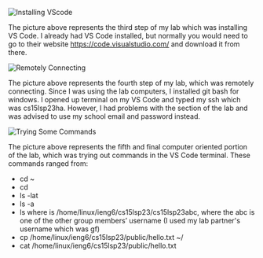 ![Installing VScode](https://user-images.githubusercontent.com/110568727/230855888-73dcdb26-2308-44b4-8d88-2d2fa79c5081.jpg)

The picture above represents the third step of my lab which was installing VS Code. I already had VS Code installed, but normally you would need to go to their website https://code.visualstudio.com/ and download it from there.


![Remotely Connecting](https://user-images.githubusercontent.com/110568727/230855917-8a5d2779-5b1b-4268-a4ef-9b396292b3d1.jpg)

The picture above represents the fourth step of my lab, which was remotely connecting. Since I was using the lab computers, I installed git bash for windows. I opened up terminal on my VS Code and typed my ssh which was cs15lsp23ha. However, I had problems with the section of the lab and was advised to use my school email and password instead.


![Trying Some Commands](https://user-images.githubusercontent.com/110568727/230855965-10e44688-919d-4dd4-9c7c-54c62a47811a.jpg)

The picture above represents the fifth and final computer oriented portion of the lab, which was trying out commands in the VS Code terminal. These commands ranged from: 
- cd ~
- cd
- ls -lat
- ls -a
- ls <directory> where <directory> is /home/linux/ieng6/cs15lsp23/cs15lsp23abc, where the abc is one of the other group members’ username (I used my lab partner's username which was gf)
- cp /home/linux/ieng6/cs15lsp23/public/hello.txt ~/
- cat /home/linux/ieng6/cs15lsp23/public/hello.txt
